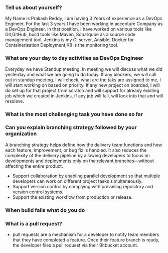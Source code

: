 ### Tell us about yourself?
My Name is Prakash Reddy,
I am having 3 Years of experience as a DevOps Engineer,
For the last 3 years I have been working in accenture Company as a DevOps Engineer. 
In that position, I have worked on various tools like Git,GitHub, build tools like Maven, Sonarqube as a source code management tool, Jenkins is my CI server, Ansible, Docker for Containerisation Deployment,K8 is the monitoring tool.

### What are your day to day activities as DevOps Engineer
Everyday we have Standup meeting. In meeting we will discuss what we did yesterday and what we are going to do today. If any blockers, we will call out in standup meeting.
I will check, what are the taks are assigned to me, I will start working on based on priority. If any new project on boarded, I will do set up for that project from scratch and will support for already existing job which we created in Jenkins. If any job will fail, will look into that and will resoleve.

### What is the most challenging task you have done so far

### Can you explain branching strategy followed by your organization
A branching strategy helps define how the delivery team functions and how each feature, improvement, or bug fix is handled. It also reduces the complexity of the delivery pipeline by allowing developers to focus on developments and deployments only on the relevant branches—without affecting the entire product.

* Support collaboration by enabling parallel development so that multiple developers can work on different project tasks simultaneously.
* Support version control by complying with prevailing repository and version control systems.
* Support the existing workflow from production or release.

### When build fails what do you do

### What is a pull request?
  * pull requests are a mechanism for a developer to notify team members that they have completed a        feature. Once their feature branch is ready, the developer files a pull request via their Bitbucket account.
